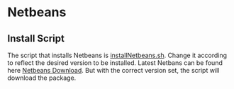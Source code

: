 # Netbeans
## Install Script
The script that installs Netbeans is [installNetbeans.sh](installNetbeans.sh). Change it according to reflect the desired version to be installed. Latest Netbans can be found here [Netbeans Download](https://netbeans.apache.org/download/). 
But with the correct version set, the script will download the package.